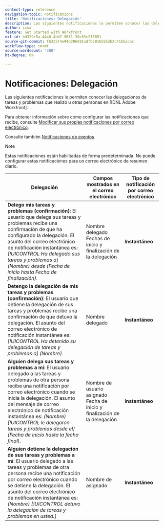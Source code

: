 ```yaml
---
content-type: reference
navigation-topic: notifications
title: 'Notificaciones: Delegación'
description: Las siguientes notificaciones le permiten conocer las delegaciones de tareas y problemas que ha realizado u otras personas en Adobe Workfront.
author: Lisa
feature: Get Started with Workfront
exl-id: bd329c5a-4440-4bb7-96f1-30e83c213851
source-git-commit: f6335f4e94d286681adfb50165562b2c41b5acac
workflow-type: tm+mt
source-wordcount: '300'
ht-degree: 0%

---
```


# Notificaciones: Delegación

Las siguientes notificaciones le permiten conocer las delegaciones de tareas y problemas que realizó u otras personas en [!DNL Adobe Workfront].

Para obtener información sobre cómo configurar las notificaciones que recibe, consulte [Modificar sus propias notificaciones por correo electrónico](activate-or-deactivate-your-own-event-notifications.md).

Consulte también [Notificaciones de eventos](event-notifications.md).

>[!NOTE]
>
>Estas notificaciones están habilitadas de forma predeterminada. No puede configurar estas notificaciones para un correo electrónico de resumen diario.

| Delegación | Campos mostrados en el correo electrónico | Tipo de notificación por correo electrónico |
|------------------------------------------------------------------------------------------------------------------------------------------------------------------------------------------------------------------------------------------------------------------------------------------------|-----------------------------------------------------|----------------------------|
| **Delego mis tareas y problemas (confirmación)**: El usuario que delega sus tareas y problemas recibe una confirmación de que ha configurado la delegación. El asunto del correo electrónico de notificación instantánea es: *[!UICONTROL Ha delegado sus tareas y problemas a] (Nombre) desde (Fecha de inicio hasta Fecha de finalización)*. | Nombre delegado Fechas de inicio y finalización de la delegación | **Instantáneo** |
| **Detengo la delegación de mis tareas y problemas (confirmación)**: El usuario que detiene la delegación de sus tareas y problemas recibe una confirmación de que detuvo la delegación. El asunto del correo electrónico de notificación instantánea es: *[!UICONTROL Ha detenido su delegación de tareas y problemas a] (Nombre)*. | Nombre delegado | **Instantáneo** |
| **Alguien delega sus tareas y problemas a mí**: El usuario delegado a las tareas y problemas de otra persona recibe una notificación por correo electrónico cuando se inicia la delegación. El asunto del mensaje de correo electrónico de notificación instantánea es: *(Nombre) [!UICONTROL le delegaron tareas y problemas desde el] (Fecha de inicio hasta la fecha final)*. | Nombre de usuario asignado Fecha de inicio y finalización de la delegación | **Instantáneo** |
| **Alguien detiene la delegación de sus tareas y problemas a mí**: El usuario delegado a las tareas y problemas de otra persona recibe una notificación por correo electrónico cuando se detiene la delegación. El asunto del correo electrónico de notificación instantánea es: *(Nombre) [!UICONTROL detuvo la delegación de tareas y problemas en usted.]* | Nombre de asignado | **Instantáneo** |
